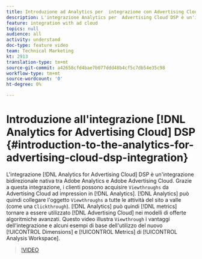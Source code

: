 ```yaml
---
title: Introduzione ad Analytics per  integrazione con Advertising Cloud DSP
description: L'integrazione Analytics per  Advertising Cloud DSP è un'integrazione bidirezionale nativa tra  Adobe Analytics e Adobe Advertising Cloud. Grazie a questa integrazione, i clienti possono acquisire le visualizzazioni da  annunci pubblicitari Advertising Cloud in Analytics. Analytics può quindi collegare le visualizzazioni a tutte le attività del sito a valle (proprio come un ClickThrough). Analytics può quindi trasmettere le metriche a  Advertising Cloud da utilizzare in modelli di offerte algoritmiche avanzati. Questo video illustra i vantaggi di un'integrazione di Viewthrough e alcuni esempi di base dell'utilizzo dei nuovi Dimension/metriche in  Analysis Workspace.
feature: integration with ad cloud
topics: null
audience: all
activity: understand
doc-type: feature video
team: Technical Marketing
kt: 2913
translation-type: tm+mt
source-git-commit: a42658cfd4bae7b077ddd48b4cf5c7db54e35c98
workflow-type: tm+mt
source-wordcount: '0'
ht-degree: 0%

---
```



# Introduzione all&#39;integrazione [!DNL Analytics for Advertising Cloud] DSP {#introduction-to-the-analytics-for-advertising-cloud-dsp-integration}

L&#39;integrazione [!DNL Analytics for Advertising Cloud] DSP è un&#39;integrazione bidirezionale nativa tra  Adobe Analytics e Adobe Advertising Cloud. Grazie a questa integrazione, i clienti possono acquisire `Viewthroughs` da  Advertising Cloud ad impression in [!DNL Analytics]. [!DNL Analytics] può quindi collegare l&#39;oggetto `Viewthroughs` a tutte le attività del sito a valle (come una `Clickthrough`). [!DNL Analytics] può quindi [!DNL metrics] tornare a essere utilizzato [!DNL Advertising Cloud] nei modelli di offerte algoritmiche avanzati. Questo video illustra `Viewthrough` i vantaggi dell&#39;integrazione e alcuni esempi di base dell&#39;utilizzo del nuovo [!UICONTROL Dimensions] e [!UICONTROL Metrics] di [!UICONTROL Analysis Workspace].

>[!VIDEO](https://video.tv.adobe.com/v/27237/?quality=9)
